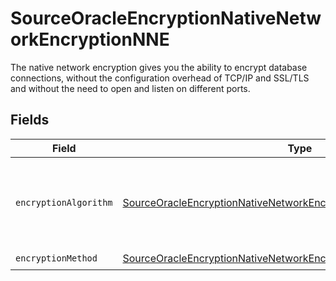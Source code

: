 # SourceOracleEncryptionNativeNetworkEncryptionNNE

The native network encryption gives you the ability to encrypt database connections, without the configuration overhead of TCP/IP and SSL/TLS and without the need to open and listen on different ports.


## Fields

| Field                                                                                                                                                             | Type                                                                                                                                                              | Required                                                                                                                                                          | Description                                                                                                                                                       |
| ----------------------------------------------------------------------------------------------------------------------------------------------------------------- | ----------------------------------------------------------------------------------------------------------------------------------------------------------------- | ----------------------------------------------------------------------------------------------------------------------------------------------------------------- | ----------------------------------------------------------------------------------------------------------------------------------------------------------------- |
| `encryptionAlgorithm`                                                                                                                                             | [SourceOracleEncryptionNativeNetworkEncryptionNNEEncryptionAlgorithm](../../models/shared/SourceOracleEncryptionNativeNetworkEncryptionNNEEncryptionAlgorithm.md) | :heavy_minus_sign:                                                                                                                                                | This parameter defines what encryption algorithm is used.                                                                                                         |
| `encryptionMethod`                                                                                                                                                | [SourceOracleEncryptionNativeNetworkEncryptionNNEEncryptionMethod](../../models/shared/SourceOracleEncryptionNativeNetworkEncryptionNNEEncryptionMethod.md)       | :heavy_check_mark:                                                                                                                                                | N/A                                                                                                                                                               |
